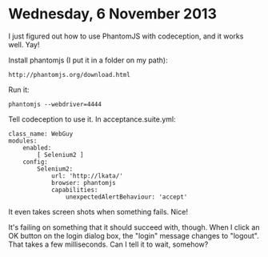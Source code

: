Wednesday, 6 November 2013
==================================
I just figured out how to use PhantomJS with codeception, and it works well. Yay!

Install phantomjs (I put it in a folder on my path):

    http://phantomjs.org/download.html

Run it:

    phantomjs --webdriver=4444

Tell codeception to use it. In acceptance.suite.yml:

    class_name: WebGuy
    modules:
        enabled:
            [ Selenium2 ]
        config:
            Selenium2:
                url: 'http://lkata/'
                browser: phantomjs
                capabilities:
                    unexpectedAlertBehaviour: 'accept'

It even takes screen shots when something fails. Nice!

It's failing on something that it should succeed with, though. When I click an OK button on the login dialog box, the "login" message changes to "logout". That takes a few milliseconds. Can I tell it to wait, somehow?

